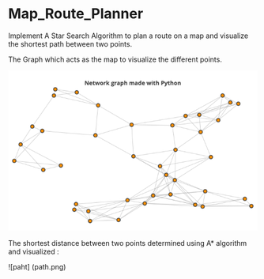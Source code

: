 # Map_Route_Planner
Implement A Star Search Algorithm to plan a route on a map and visualize the shortest path between two points.

The Graph which acts as the map to visualize the different points.

![graph](graph.png)

The shortest distance between two points determined using A* algorithm and visualized : 

![paht] (path.png)
